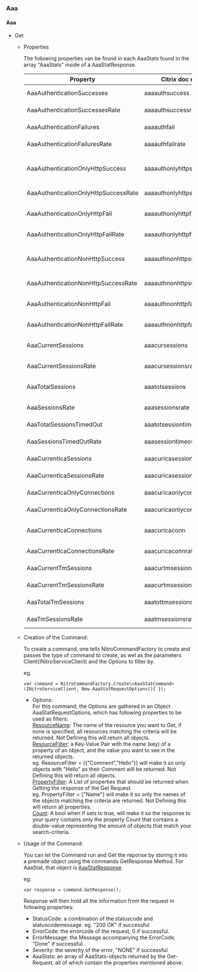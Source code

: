 ### Aaa

#### Aaa

+ Get
    * Properties  

        The following properties van be found in each AaaStats found in the array "AaaStats" inside of a AaaStatResponse.

        Property|Citrix doc name|DataType|Description
        ---|---|---|---
        AaaAuthenticationSuccesses|aaaauthsuccess|string|Count of authentication successes.
        AaaAuthenticationSuccessesRate|aaaauthsuccessrate|double|Rate (/s) counter for aaaauthsuccess
        AaaAuthenticationFailures|aaaauthfail|string|Count of authentication failures.
        AaaAuthenticationFailuresRate|aaaauthfailrate|double|Rate (/s) counter for aaaauthfail
        AaaAuthenticationOnlyHttpSuccess|aaaauthonlyhttpsuccess|string|Count of HTTP connections that succeeded authorization.
        AaaAuthenticationOnlyHttpSuccessRate|aaaauthonlyhttpsuccessrate|double|Rate (/s) counter for aaaauthonlyhttpsuccess
        AaaAuthenticationOnlyHttpFail|aaaauthonlyhttpfail|string|Count of HTTP connections that failed authorization.
        AaaAuthenticationOnlyHttpFailRate|aaaauthonlyhttpfailrate|double|Rate (/s) counter for aaaauthonlyhttpfail
        AaaAuthenticationNonHttpSuccess|aaaauthnonhttpsuccess|string|Count of non HTTP connections that succeeded authorization.
        AaaAuthenticationNonHttpSuccessRate|aaaauthnonhttpsuccessrate|double|Rate (/s) counter for aaaauthnonhttpsuccess
        AaaAuthenticationNonHttpFail|aaaauthnonhttpfail|string|Count of non HTTP connections that failed authorization.
        AaaAuthenticationNonHttpFailRate|aaaauthnonhttpfailrate|double|Rate (/s) counter for aaaauthnonhttpfail
        AaaCurrentSessions|aaacursessions|string|Count of current SmartAccess AAA sessions.
        AaaCurrentSessionsRate|aaacursessionsrate|double|Rate (/s) counter for aaacursessions
        AaaTotalSessions|aaatotsessions|string|Count of all SmartAccess AAA sessions.
        AaaSessionsRate|aaasessionsrate|double|Rate (/s) counter for aaatotsessions
        AaaTotalSessionsTimedOut|aaatotsessiontimeout|string|Count of AAA sessions that have timed out.
        AaaSessionsTimedOutRate|aaasessiontimeoutrate|double|Rate (/s) counter for aaatotsessiontimeout
        AaaCurrentIcaSessions|aaacuricasessions|string|Count of current Basic ICA only sessions.
        AaaCurrentIcaSessionsRate|aaacuricasessionsrate|double|Rate (/s) counter for aaacuricasessions
        AaaCurrentIcaOnlyConnections|aaacuricaonlyconn|string|Count of current Basic ICA only connections.
        AaaCurrentIcaOnlyConnectionsRate|aaacuricaonlyconnrate|double|Rate (/s) counter for aaacuricaonlyconn
        AaaCurrentIcaConnections|aaacuricaconn|string|Count of current SmartAccess ICA connections.
        AaaCurrentIcaConnectionsRate|aaacuricaconnrate|double|Rate (/s) counter for aaacuricaconn
        AaaCurrentTmSessions|aaacurtmsessions|string|Count of current AAATM sessions.
        AaaCurrentTmSessionsRate|aaacurtmsessionsrate|string|Rate (/s) counter for aaacurtmsessions
        AaaTotalTmSessions|aaatottmsessions|string|Count of all AAATM sessions.
        AaaTmSessionsRate|aaatmsessionsrate|double|Rate (/s) counter for aaatottmsessions



    * Creation of the Command:  

        To create a command, one tells NitroCommandFactory to create and passes the type of command to create, as wel as the parameters Client(INitroServiceClient) and the Options to filter by.  

        eg. 
        ```
        var command = NitroCommandFactory.Create\<AaaStatCommand>(INitroServiceClient, New AaaStatRequestOptions(){ });
        ```
        
        - Options:  
        For this command, the Options are gathered in an Object AaaStatRequestOptions, which has following properties to be used as filters:  
        <u>ResourceName</u>: The name of the resource you want to Get, if none is specified, all resources matching the criteria will be returned.  Not Defining this will return all objects.  
        <u>ResourceFilter</u>: a Key-Value Pair with the name (key) of a property of an object, and the value you want to see in the returned objects.  
        eg. ResourceFilter = {{"Comment","Hello"}} will make it so only objects with "Hello" as their Comment will be returned. Not Defining this will return all objects.  
        <u>PropertyFilter</u>: A List of properties that should be returned when Getting the response of the Get Request.  
        eg. PropertyFilter = {"Name"} will make it so only the names of the objects matching the criteria are returned. Not Defining this will return all properties.  
        <u>Count</u>: A bool when if sets to true, will make it so the response to your query contains only the property Count that contains a double-value representing the amount of objects that match your search-criteria.

    * Usage of the Command:

        You can let the Command run and Get the reponse by storing it into a premade object using the commands GetResponse Method. For AaaStat, that object is <u>AaaStatResponse</u>.

        eg. 
        ```
        var response = command.GetResponse(); 
        ```

        Response will then hold all the information from the request in following properties:   
        - StatusCode: a combination of the statuscode and statuscodemessage. eg. "200 OK" if successful
        - ErrorCode: the errorcode of the request, 0 if successful.
        - ErrorMessage: the Message accompanying the ErrorCode, "Done" if successful.
        - Severity: the severity of the error, "NONE" if successful
        - AaaStats: an array of AaaStats-objects returned by the Get-Request, all of which contain the properties mentioned above.

